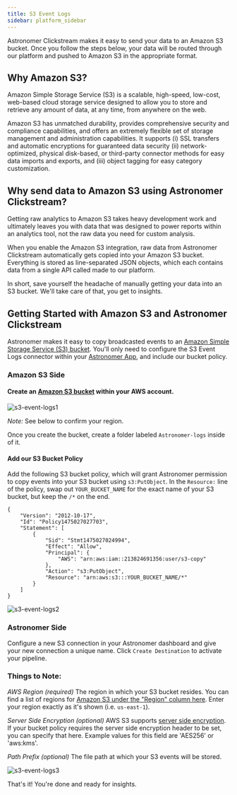 ```yaml
---
title: S3 Event Logs
sidebar: platform_sidebar
---
```


Astronomer Clickstream makes it easy to send your data to an Amazon S3 bucket. Once you follow the steps below, your data will be routed through our platform and pushed to Amazon S3 in the appropriate format. 

## Why Amazon S3?

Amazon Simple Storage Service (S3) is a scalable, high-speed, low-cost, web-based cloud storage service designed to allow you to store and retrieve any amount of data, at any time, from anywhere on the web. 

Amazon S3 has unmatched durability, provides comprehensive security and compliance capabilities, and offers an extremely flexible set of storage management and administration capabilities. It supports (i) SSL transfers and automatic encryptions for guaranteed data security (ii) network-optimized, physical disk-based, or third-party connector methods for easy data imports and exports, and (iii) object tagging for easy category customization. 


## Why send data to Amazon S3 using Astronomer Clickstream?

Getting raw analytics to Amazon S3 takes heavy development work and ultimately leaves you with data that was designed to power reports within an analytics tool, not the raw data you need for custom analysis. 

When you enable the Amazon S3 integration, raw data from Astronomer Clickstream automatically gets copied into your Amazon S3 bucket. Everything is stored as line-separated JSON objects, which each contains data from a single API called made to our platform. 

In short, save yourself the headache of manually getting your data into an S3 bucket. We'll take care of that, you get to insights. 


## Getting Started with Amazon S3 and Astronomer Clickstream

Astronomer makes it easy to copy broadcasted events to an [Amazon Simple Storage Service (S3) bucket](https://aws.amazon.com/s3/).  You'll only need to configure the S3 Event Logs connector within your [Astronomer App](https://app.astronomer.io/), and include our bucket policy.

### Amazon S3 Side

#### Create an [Amazon S3 bucket](https://aws.amazon.com/s3/) within your AWS account. 

![s3-event-logs1](https://docs.astronomer.io/docs//1.0/assets/img/guides/streaming/clickstream/s3-event-logs/s3-event-logs1.png)

*Note:* See below to confirm your region. 

Once you create the bucket, create a folder labeled `Astronomer-logs` inside of it.  

#### Add our S3 Bucket Policy

Add the following S3 bucket policy, which will grant Astronomer permission to copy events into your S3 bucket using `s3:PutObject`.  In the `Resource:` line of the policy, swap out `YOUR_BUCKET_NAME` for the exact name of your S3 bucket, but keep the `/*` on the end.

```
{
    "Version": "2012-10-17",
    "Id": "Policy1475027027703",
    "Statement": [
        {
            "Sid": "Stmt1475027024994",
            "Effect": "Allow",
            "Principal": {
                "AWS": "arn:aws:iam::213824691356:user/s3-copy"
            },
            "Action": "s3:PutObject",
            "Resource": "arn:aws:s3:::YOUR_BUCKET_NAME/*"
        }
    ]
}

```
![s3-event-logs2](https://docs.astronomer.io/docs//1.0/assets/img/guides/streaming/clickstream/s3-event-logs/s3-event-logs2.gif)


### Astronomer Side 

Configure a new S3 connection in your Astronomer dashboard and give your new connection a unique name. Click `Create Destination` to activate your pipeline.

### Things to Note:

*AWS Region (required)*
The region in which your S3 bucket resides. You can find a list of regions for [Amazon S3 under the "Region" column here](http://docs.aws.amazon.com/general/latest/gr/rande.html#s3_region). Enter your region exactly as it's shown (i.e. `us-east-1`).

*Server Side Encryption (optional)*
AWS S3 supports [server side encryption](http://docs.aws.amazon.com/AmazonS3/latest/dev/UsingServerSideEncryption.html). If your bucket policy requires the server side encryption header to be set, you can specify that here. Example values for this field are 'AES256' or 'aws:kms'.

*Path Prefix (optional)*
The file path at which your S3 events will be stored. 

![s3-event-logs3](https://docs.astronomer.io/docs//1.0/assets/img/guides/streaming/clickstream/s3-event-logs/s3-event-logs3.gif)


That's it! You're done and ready for insights. 

